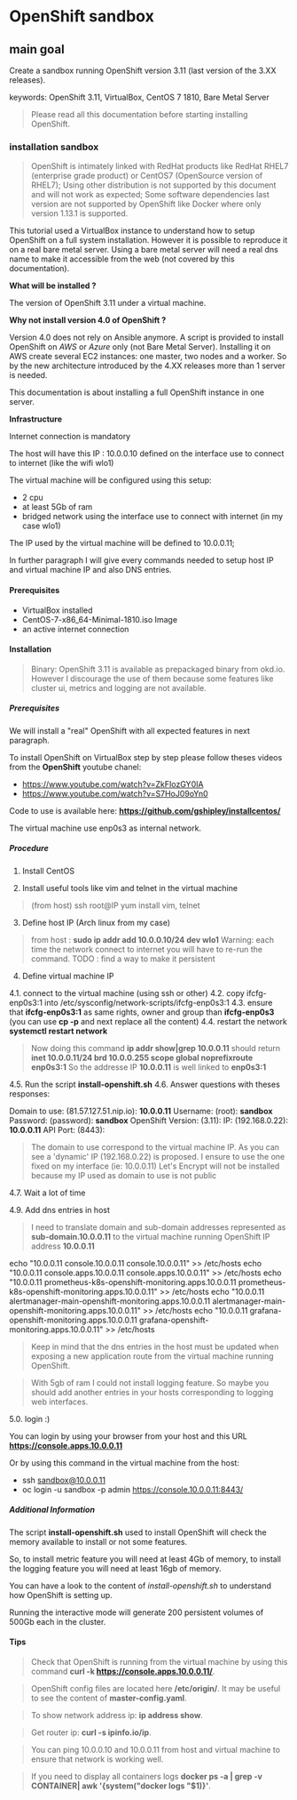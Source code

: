 # OpenShift sandbox

## main goal

Create a sandbox running OpenShift version 3.11 (last version of the 3.XX releases).

keywords: OpenShift 3.11, VirtualBox, CentOS 7 1810, Bare Metal Server

> Please read all this documentation before starting installing OpenShift.

### installation sandbox

> OpenShift is intimately linked with RedHat products like RedHat RHEL7 (enterprise grade product) or CentOS7 (OpenSource version of RHEL7);
> Using other distribution is not supported by this document and will not work as expected;
> Some software dependencies last version are not supported by OpenShift like Docker where only version 1.13.1 is supported.

This tutorial used a VirtualBox instance to understand how to setup OpenShift on a full system installation. However it is possible to reproduce it on a real bare metal server.
Using a bare metal server will need a real dns name to make it accessible from the web (not covered by this documentation).

**What will be installed ?**

The version of OpenShift 3.11 under a virtual machine.

**Why not install version 4.0 of OpenShift ?**

Version 4.0 does not rely on Ansible anymore. A script is provided to install OpenShift on *AWS* or *Azure* only (not Bare Metal Server).
Installing it on AWS create several EC2 instances: one master, two nodes and a worker. So by the new architecture introduced by the 4.XX releases more than 1 server is needed.

This documentation is about installing a full OpenShift instance in one server.

**Infrastructure**

Internet connection is mandatory

The host will have this IP : 10.0.0.10 defined on the interface use to connect to internet (like the wifi wlo1)

The virtual machine will be configured using this setup:
- 2 cpu
- at least 5Gb of ram
- bridged network using the interface use to connect with internet (in my case wlo1)

The IP used by the virtual machine will be defined to 10.0.0.11;

In further paragraph I will give every commands needed to setup host IP and virtual machine IP and also DNS entries.

#### Prerequisites

- VirtualBox installed
- CentOS-7-x86_64-Minimal-1810.iso Image
- an active internet connection

#### Installation

> Binary: OpenShift 3.11 is available as prepackaged binary from okd.io. However I discourage the use of them because some features like cluster ui, metrics and logging are not available.

##### Prerequisites

We will install a "real" OpenShift with all expected features in next paragraph.

To install OpenShift on VirtualBox step by step please follow theses videos from the **OpenShift** youtube chanel:
- https://www.youtube.com/watch?v=ZkFIozGY0IA
- https://www.youtube.com/watch?v=S7HoJ09oYn0

Code to use is available here: **https://github.com/gshipley/installcentos/**

The virtual machine use enp0s3 as internal network.

##### Procedure

1. Install CentOS

2. Install useful tools like vim and telnet in the virtual machine

> (from host) ssh root@IP
> yum install vim, telnet

3. Define host IP (Arch linux from my case)

> from host : **sudo ip addr add 10.0.0.10/24 dev wlo1**
> Warning: each time the network connect to internet you will have to re-run the command.
> TODO : find a way to make it persistent

4. Define virtual machine IP

4.1. connect to the virtual machine (using ssh or other)
4.2. copy ifcfg-enp0s3:1 into /etc/sysconfig/network-scripts/ifcfg-enp0s3:1
4.3. ensure that **ifcfg-enp0s3:1** as same rights, owner and group than **ifcfg-enp0s3** (you can use **cp -p** and next replace all the content)
4.4. restart the network **systemctl restart network**

> Now doing this command **ip addr show|grep 10.0.0.11** should return **inet 10.0.0.11/24 brd 10.0.0.255 scope global noprefixroute enp0s3:1**
> So the addresse IP **10.0.0.11** is well linked to **enp0s3:1**

4.5. Run the script **install-openshift.sh**
4.6. Answer questions with theses responses:

Domain to use: (81.57.127.51.nip.io): **10.0.0.11**
Username: (root): **sandbox**
Password: (password): **sandbox**
OpenShift Version: (3.11): 
IP: (192.168.0.22): **10.0.0.11**
API Port: (8443):

> The domain to use correspond to the virtual machine IP.
> As you can see a 'dynamic' IP (192.168.0.22) is proposed. I ensure to use the one fixed on my interface (ie: 10.0.0.11)
> Let's Encrypt will not be installed because my IP used as domain to use is not public

4.7. Wait a lot of time

4.9. Add dns entries in host

> I need to translate domain and sub-domain addresses represented as **sub-domain.10.0.0.11** to the virtual machine running OpenShift IP address **10.0.0.11**

echo "10.0.0.11       console.10.0.0.11       console.10.0.0.11" >> /etc/hosts
echo "10.0.0.11       console.apps.10.0.0.11  console.apps.10.0.0.11" >> /etc/hosts
echo "10.0.0.11       prometheus-k8s-openshift-monitoring.apps.10.0.0.11 prometheus-k8s-openshift-monitoring.apps.10.0.0.11" >> /etc/hosts
echo "10.0.0.11       alertmanager-main-openshift-monitoring.apps.10.0.0.11 alertmanager-main-openshift-monitoring.apps.10.0.0.11" >> /etc/hosts
echo "10.0.0.11       grafana-openshift-monitoring.apps.10.0.0.11 grafana-openshift-monitoring.apps.10.0.0.11" >> /etc/hosts

> Keep in mind that the dns entries in the host must be updated when exposing a new application route from the virtual machine running OpenShift.

> With 5gb of ram I could not install logging feature. So maybe you should add another entries in your hosts corresponding to logging web interfaces.

5.0. login :)

You can login by using your browser from your host and this URL **https://console.apps.10.0.0.11**

Or by using this command in the virtual machine from the host:
- ssh sandbox@10.0.0.11
- oc login -u sandbox -p admin https://console.10.0.0.11:8443/

##### Additional Information

The script **install-openshift.sh** used to install OpenShift will check the memory available to install or not some features.

So, to install metric feature you will need at least 4Gb of memory, to install the logging feature you will need at least 16gb of memory.

You can have a look to the content of *install-openshift.sh* to understand how OpenShift is setting up.

Running the interactive mode will generate 200 persistent volumes of 500Gb each in the cluster.

#### Tips

> Check that OpenShift is running from the virtual machine by using this command **curl -k https://console.apps.10.0.0.11/**.

> OpenShift config files are located here **/etc/origin/**. It may be useful to see the content of **master-config.yaml**.

> To show network address ip: **ip address show**.

> Get router ip: **curl -s ipinfo.io/ip**.

> You can ping 10.0.0.10 and 10.0.0.11 from host and virtual machine to ensure that network is working well. 

> If you need to display all containers logs **docker ps -a | grep -v CONTAINER| awk '{system("docker logs "$1)}'**.

